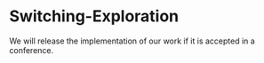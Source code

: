 # Switching-Exploration
We will release the implementation of our work if it is accepted in a conference.
